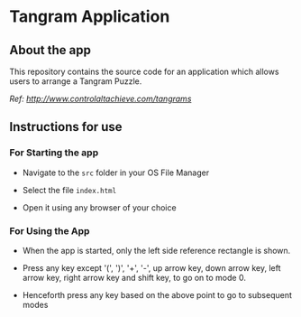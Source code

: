# Tangram Application

## About the app
This repository contains the source code for an application which allows users to arrange a Tangram Puzzle. 

*Ref: http://www.controlaltachieve.com/tangrams*

## Instructions for use

### For Starting the app

- Navigate to the `src` folder in your OS File Manager

- Select the file `index.html`

- Open it using any browser of your choice

### For Using the App
- When the app is started, only the left side reference rectangle is shown. 

- Press any key except '(', ')', '+', '-', up arrow key, down arrow key, left arrow key, right arrow key and shift key, to go on to mode 0. 

- Henceforth press any key based on the above point to go to subsequent modes